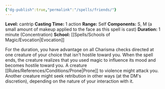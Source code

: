 ```yaml
---
{"dg-publish":true,"permalink":"/spells/friends/"}
---
```


**Level:** cantrip
**Casting Time:** 1 action
**Range:** Self
**Components:** S, M (a small amount of makeup applied to the face as this spell is cast)
**Duration:** 1 minute (Concentration)
**School:** [[Spells/Schools of Magic/Evocation\|Evocation]]

For the duration, you have advantage on all Charisma checks directed at one creature of your choice that isn't hostile toward you. When the spell ends, the creature realizes that you used magic to influence its mood and becomes hostile toward you. A creature [[Rules/References/Conditions/Prone\|Prone]] to violence might attack you. Another creature might seek retribution in other ways (at the DM's discretion), depending on the nature of your interaction with it.
